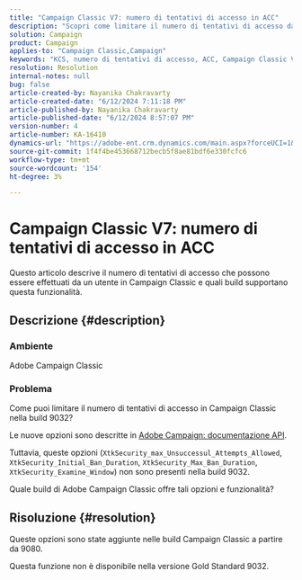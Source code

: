 ```yaml
---
title: "Campaign Classic V7: numero di tentativi di accesso in ACC"
description: "Scopri come limitare il numero di tentativi di accesso da parte di un utente in Campaign Classic e quali build supportano questa funzionalità."
solution: Campaign
product: Campaign
applies-to: "Campaign Classic,Campaign"
keywords: "KCS, numero di tentativi di accesso, ACC, Campaign Classic V7, FAQ, Adobe Campaign Classic, Adobe Campaign"
resolution: Resolution
internal-notes: null
bug: false
article-created-by: Nayanika Chakravarty
article-created-date: "6/12/2024 7:11:18 PM"
article-published-by: Nayanika Chakravarty
article-published-date: "6/12/2024 8:57:07 PM"
version-number: 4
article-number: KA-16410
dynamics-url: "https://adobe-ent.crm.dynamics.com/main.aspx?forceUCI=1&pagetype=entityrecord&etn=knowledgearticle&id=3a289d86-ef28-ef11-840a-000d3a3764e0"
source-git-commit: 1f4f4be453668712becb5f8ae81bdf6e330fcfc6
workflow-type: tm+mt
source-wordcount: '154'
ht-degree: 3%

---
```


# Campaign Classic V7: numero di tentativi di accesso in ACC


Questo articolo descrive il numero di tentativi di accesso che possono essere effettuati da un utente in Campaign Classic e quali build supportano questa funzionalità.

## Descrizione {#description}


### <b>Ambiente</b>

Adobe Campaign Classic

### <b>Problema</b>

Come puoi limitare il numero di tentativi di accesso in Campaign Classic nella build 9032?

Le nuove opzioni sono descritte in [Adobe Campaign: documentazione API](https://experienceleague.adobe.com/developer/campaign-api/api/sm-session-Logon.html).

Tuttavia, queste opzioni (`XtkSecurity_max_Unsuccessul_Attempts_Allowed`, `XtkSecurity_Initial_Ban_Duration`, `XtkSecurity_Max_Ban_Duration`, `XtkSecurity_Examine_Window`) non sono presenti nella build 9032.

Quale build di Adobe Campaign Classic offre tali opzioni e funzionalità?


## Risoluzione {#resolution}


Queste opzioni sono state aggiunte nelle build Campaign Classic a partire da 9080.

Questa funzione non è disponibile nella versione Gold Standard 9032.
